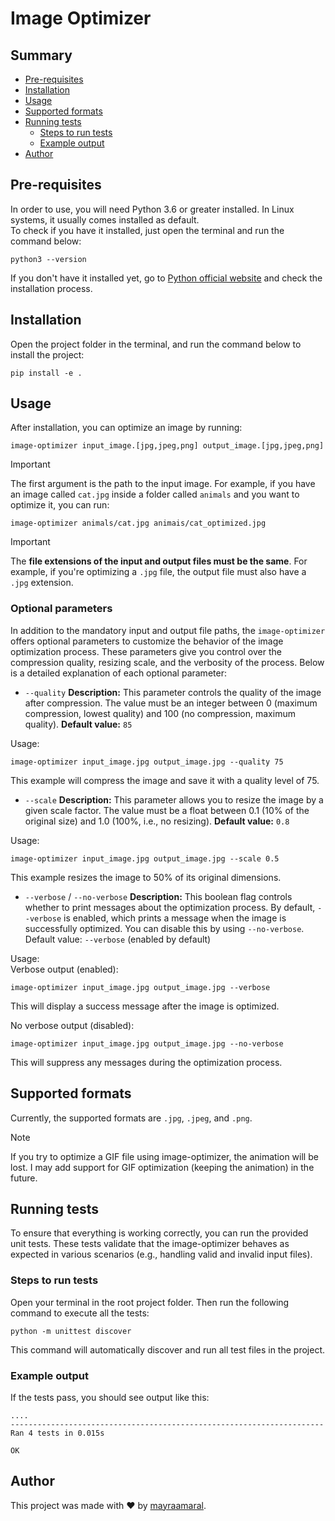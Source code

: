 # Image Optimizer
## Summary
- [Pre-requisites](https://github.com/mayraamaral/image-optimizer?tab=readme-ov-file#pre-requisites)
- [Installation](https://github.com/mayraamaral/image-optimizer?tab=readme-ov-file#installation)
- [Usage](https://github.com/mayraamaral/image-optimizer?tab=readme-ov-file#usage)
- [Supported formats](https://github.com/mayraamaral/image-optimizer?tab=readme-ov-file#supported-formats)
- [Running tests](https://github.com/mayraamaral/image-optimizer?tab=readme-ov-file#running-tests)
    - [Steps to run tests](https://github.com/mayraamaral/image-optimizer?tab=readme-ov-file#steps-to-run-tests)
    - [Example output](https://github.com/mayraamaral/image-optimizer?tab=readme-ov-file#example-output)
- [Author](https://github.com/mayraamaral/image-optimizer?tab=readme-ov-file#author)
  
## Pre-requisites
In order to use, you will need Python 3.6 or greater installed. In Linux systems, it usually comes installed as default.  
To check if you have it installed, just open the terminal and run the command below:  
```shell
python3 --version
```
If you don't have it installed yet, go to [Python official website](https://www.python.org/downloads/) 
and check the installation process.
## Installation
Open the project folder in the terminal, and run the command below to install the project:
```shell
pip install -e .
```
## Usage
After installation, you can optimize an image by running:
```shell
image-optimizer input_image.[jpg,jpeg,png] output_image.[jpg,jpeg,png]
```
> [!IMPORTANT]
> The first argument is the path to the input image. For example, if you have an image called `cat.jpg` inside a folder called `animals` and you want to optimize it, you can run:
  
```shell
image-optimizer animals/cat.jpg animais/cat_optimized.jpg
```
> [!IMPORTANT]
> The **file extensions of the input and output files must be the same**. For example, if you're optimizing a `.jpg` file, the output file must also have a `.jpg` extension.
  
### Optional parameters
In addition to the mandatory input and output file paths, the `image-optimizer` offers optional parameters to customize the behavior of the image optimization process. These parameters give you control over the compression quality, resizing scale, and the verbosity of the process. Below is a detailed explanation of each optional parameter:

- `--quality`
**Description:** This parameter controls the quality of the image after compression. The value must be an integer between 0 (maximum compression, lowest quality) and 100 (no compression, maximum quality).
**Default value:** `85`
  
Usage:
```shell
image-optimizer input_image.jpg output_image.jpg --quality 75
```
This example will compress the image and save it with a quality level of 75.
- `--scale`
**Description:** This parameter allows you to resize the image by a given scale factor. The value must be a float between 0.1 (10% of the original size) and 1.0 (100%, i.e., no resizing).
**Default value:** `0.8`
  
Usage:
```shell
image-optimizer input_image.jpg output_image.jpg --scale 0.5
```
This example resizes the image to 50% of its original dimensions.
- `--verbose` / `--no-verbose`
**Description:** This boolean flag controls whether to print messages about the optimization process. By default, `--verbose` is enabled, which prints a message when the image is successfully optimized. You can disable this by using `--no-verbose`.
Default value: `--verbose` (enabled by default)
  
Usage:  
Verbose output (enabled):
```shell
image-optimizer input_image.jpg output_image.jpg --verbose
```
This will display a success message after the image is optimized.

No verbose output (disabled):
```shell
image-optimizer input_image.jpg output_image.jpg --no-verbose
```
This will suppress any messages during the optimization process.
## Supported formats
Currently, the supported formats are `.jpg`, `.jpeg`, and `.png`.

> [!NOTE]
> If you try to optimize a GIF file using image-optimizer, the animation will be lost. I may add support for GIF optimization (keeping the animation) in the future.
  
## Running tests
To ensure that everything is working correctly, you can run the provided unit tests. These tests validate that the image-optimizer behaves as expected in various scenarios (e.g., handling valid and invalid input files).

### Steps to run tests
Open your terminal in the root project folder. Then run the following command to execute all the tests:
```shell
python -m unittest discover
```
This command will automatically discover and run all test files in the project.
### Example output
If the tests pass, you should see output like this:
```shell
....
----------------------------------------------------------------------
Ran 4 tests in 0.015s

OK
```
## Author
This project was made with ❤️ by [mayraamaral](https://github.com/mayraamaral).